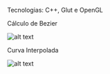 Tecnologias: C++, Glut e OpenGL

Cálculo de Bezier

![alt text](https://uploaddeimagens.com.br/images/001/201/717/original/BezierLine.png?1512590990)

Curva Interpolada

![alt text](https://uploaddeimagens.com.br/images/001/201/718/original/InterpolationLine.png?1512591007)
